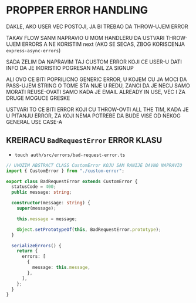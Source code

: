 # PROPPER ERROR HANDLING

DAKLE, AKO USER VEC POSTOJI, JA BI TREBAO DA THROW-UJEM ERROR

TAKAV FLOW SANM NAPRAVIO U MOM HANDLERU DA USTVARI THROW-UJEM ERRORS A NE KORISTIM next (AKO SE SECAS, ZBOG KORISCENJA `express-async-errors`)

SADA ZELIM DA NAPRAVIM TAJ CUSTOM ERROR KOJI CE USER-U DATI INFO DA JE IKORISTIO POGRESAN MAIL ZA SIGNUP

ALI OVO CE BITI POPRILICNO GENERIC ERROR, U KOJEM CU JA MOCI DA PASS-UJEM STRING O TOME STA NIJE U REDU, ZANCI DA JE NECU SAMO MORATI REUSE-OVATI SAMO KADA JE EMAIL ALREADY IN USE, VEC I ZA DRUGE MOGUCE GRESKE

USTVARI TO CE BITI ERROR KOJI CU THROW-OVTI ALL THE TIM, KADA JE U PITANJU ERROR, ZA KOJI NEMA POTREBE DA BUDE VISE OD NEKOG GENERAL USE CASE-A

## KREIRACU `BadRequestError` ERROR KLASU

- `touch auth/src/errors/bad-request-error.ts`

```ts
// UVOZIM ABSTRACT CLASS CustomError KOJU SAM RANIJE DAVNO NAPRAVIO
import { CustomError } from "./custom-error";

export class BadRequestError extends CustomError {
  statusCode = 400;
  public message: string;

  constructor(message: string) {
    super(message);

    this.message = message;

    Object.setPrototypeOf(this, BadRequestError.prototype);
  }

  serializeErrors() {
    return {
      errors: [
        {
          message: this.message,
        },
      ],
    };
  }
}

```
